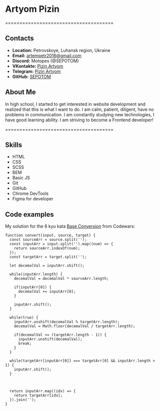 # Artyom Pizin

======================================

## Contacts

- **Location:** Petrovskoye, Luhansk region, Ukraine
- **Email:** artempetr2016@gmail.com
- **Discord:** Motopes (@SEPOTOM)
- **VKontakte:** [Pizin Artyom](https://vk.com/vselenskii.motopes)
- **Telegram:** [Pizin Artyom](https://t.me/M0T0PES)
- **GitHub:** [SEPOTOM](https://github.com/SEPOTOM)

## About Me

In high school, I started to get interested in website development and realized that this is what I want to do. I am calm, patient, diligent, have no problems in communication. I am constantly studying new technologies, I have good learning ability. I am striving to become a Frontend developer!

======================================

## Skills

- HTML
- CSS
- SCSS
- BEM
- Basic JS
- Git
- GitHub
- Chrome DevTools
- Figma for developer

## Code examples

My solution for the 6 kyu kata [Base Conversion](https://www.codewars.com/kata/526a569ca578d7e6e300034e/solutions/javascript) from Codewars:

```
function convert(input, source, target) {
  const sourceArr = source.split('');
  const inputArr = input.split('').map((num) => {
    return sourceArr.indexOf(num);
  });
  const targetArr = target.split('');

  let decemalVal = inputArr.shift();

  while(inputArr.length) {
    decemalVal = decemalVal * sourceArr.length;

    if(inputArr[0]) {
      decemalVal += inputArr[0];
    }

    inputArr.shift();
  }

  while(true) {
    inputArr.unshift(decemalVal % targetArr.length);
    decemalVal = Math.floor(decemalVal / targetArr.length);

    if(decemalVal <= (targetArr.length - 1)) {
      inputArr.unshift(decemalVal);
      break;
    }
  }

  while(targetArr[inputArr[0]] === targetArr[0] && inputArr.length > 1) {
    inputArr.shift();
  }



  return inputArr.map((idx) => {
    return targetArr[idx];
  }).join('');
}
```
